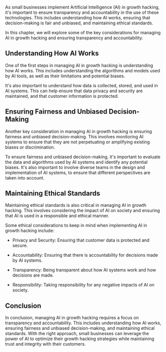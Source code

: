 
As small businesses implement Artificial Intelligence (AI) in growth hacking, it's important to ensure transparency and accountability in the use of these technologies. This includes understanding how AI works, ensuring that decision-making is fair and unbiased, and maintaining ethical standards.

In this chapter, we will explore some of the key considerations for managing AI in growth hacking and ensuring transparency and accountability.

Understanding How AI Works
--------------------------

One of the first steps in managing AI in growth hacking is understanding how AI works. This includes understanding the algorithms and models used by AI tools, as well as their limitations and potential biases.

It's also important to understand how data is collected, stored, and used in AI systems. This can help ensure that data privacy and security are maintained, and that customer information is protected.

Ensuring Fairness and Unbiased Decision-Making
----------------------------------------------

Another key consideration in managing AI in growth hacking is ensuring fairness and unbiased decision-making. This involves monitoring AI systems to ensure that they are not perpetuating or amplifying existing biases or discrimination.

To ensure fairness and unbiased decision-making, it's important to evaluate the data and algorithms used by AI systems and identify any potential biases. It's also important to involve diverse teams in the design and implementation of AI systems, to ensure that different perspectives are taken into account.

Maintaining Ethical Standards
-----------------------------

Maintaining ethical standards is also critical in managing AI in growth hacking. This involves considering the impact of AI on society and ensuring that AI is used in a responsible and ethical manner.

Some ethical considerations to keep in mind when implementing AI in growth hacking include:

* Privacy and Security: Ensuring that customer data is protected and secure.

* Accountability: Ensuring that there is accountability for decisions made by AI systems.

* Transparency: Being transparent about how AI systems work and how decisions are made.

* Responsibility: Taking responsibility for any negative impacts of AI on society.

Conclusion
----------

In conclusion, managing AI in growth hacking requires a focus on transparency and accountability. This includes understanding how AI works, ensuring fairness and unbiased decision-making, and maintaining ethical standards. With the right approach, small businesses can leverage the power of AI to optimize their growth hacking strategies while maintaining trust and integrity with their customers.
